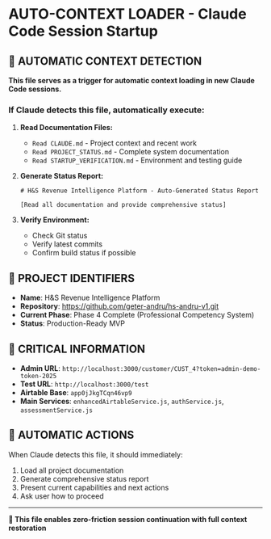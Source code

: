 # AUTO-CONTEXT LOADER - Claude Code Session Startup

## 🤖 **AUTOMATIC CONTEXT DETECTION**

**This file serves as a trigger for automatic context loading in new Claude Code sessions.**

### **If Claude detects this file, automatically execute:**

1. **Read Documentation Files:**
   - `Read CLAUDE.md` - Project context and recent work
   - `Read PROJECT_STATUS.md` - Complete system documentation  
   - `Read STARTUP_VERIFICATION.md` - Environment and testing guide

2. **Generate Status Report:**
   ```
   # H&S Revenue Intelligence Platform - Auto-Generated Status Report
   
   [Read all documentation and provide comprehensive status]
   ```

3. **Verify Environment:**
   - Check Git status
   - Verify latest commits
   - Confirm build status if possible

## 🎯 **PROJECT IDENTIFIERS**
- **Name**: H&S Revenue Intelligence Platform
- **Repository**: https://github.com/geter-andru/hs-andru-v1.git
- **Current Phase**: Phase 4 Complete (Professional Competency System)
- **Status**: Production-Ready MVP

## 🔧 **CRITICAL INFORMATION**
- **Admin URL**: `http://localhost:3000/customer/CUST_4?token=admin-demo-token-2025`
- **Test URL**: `http://localhost:3000/test`
- **Airtable Base**: `app0jJkgTCqn46vp9`
- **Main Services**: `enhancedAirtableService.js`, `authService.js`, `assessmentService.js`

## 🚨 **AUTOMATIC ACTIONS**
When Claude detects this file, it should immediately:
1. Load all project documentation
2. Generate comprehensive status report
3. Present current capabilities and next actions
4. Ask user how to proceed

---

**🎯 This file enables zero-friction session continuation with full context restoration**
